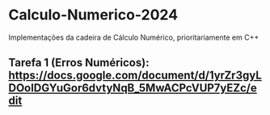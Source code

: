 # Calculo-Numerico-2024
Implementações da cadeira de Cálculo Numérico, prioritariamente em C++

## Tarefa 1 (Erros Numéricos): https://docs.google.com/document/d/1yrZr3gyLDOoIDGYuGor6dvtyNqB_5MwACPcVUP7yEZc/edit
